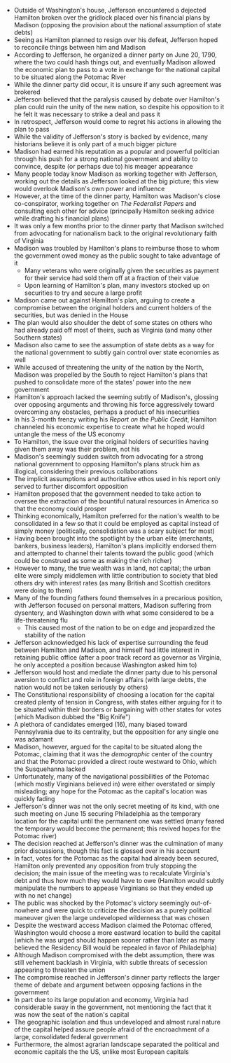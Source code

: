- Outside of Washington's house, Jefferson encountered a dejected Hamilton broken over the gridlock placed over his financial plans by Madison (opposing the provision about the national assumption of state debts)
- Seeing as Hamilton planned to resign over his defeat, Jefferson hoped to reconcile things between him and Madison
- According to Jefferson, he organized a dinner party on June 20, 1790, where the two could hash things out, and eventually Madison allowed the economic plan to pass to a vote in exchange for the national capital to be situated along the Potomac River
- While the dinner party did occur, it is unsure if any such agreement was brokered
- Jefferson believed that the paralysis caused by debate over Hamilton's plan could ruin the unity of the new nation, so despite his opposition to it he felt it was necessary to strike a deal and pass it
- In retrospect, Jefferson would come to regret his actions in allowing the plan to pass
- While the validity of Jefferson's story is backed by evidence, many historians believe it is only part of a much bigger picture
- Madison had earned his reputation as a popular and powerful politician through his push for a strong national government and ability to convince, despite (or perhaps due to) his meager appearance
- Many people today know Madison as working together with Jefferson, working out the details as Jefferson looked at the big picture; this view would overlook Madison's own power and influence
- However, at the time of the dinner party, Hamilton was Madison's close co-conspirator, working together on *The Federalist Papers* and consulting each other for advice (principally Hamilton seeking advice while drafting his financial plans)
- It was only a few months prior to the dinner party that Madison switched from advocating for nationalism back to the original revolutionary faith of Virginia
- Madison was troubled by Hamilton's plans to reimburse those to whom the government owed money as the public sought to take advantage of it
	- Many veterans who were originally given the securities as payment for their service had sold them off at a fraction of their value
	- Upon learning of Hamilton's plan, many investors stocked up on securities to try and secure a large profit
- Madison came out against Hamilton's plan, arguing to create a compromise between the original holders and current holders of the securities, but was denied in the House
- The plan would also shoulder the debt of some states on others who had already paid off most of theirs, such as Virginia (and many other Southern states)
- Madison also came to see the assumption of state debts as a way for the national government to subtly gain control over state economies as well
- While accused of threatening the unity of the nation by the North, Madison was propelled by the South to reject Hamilton's plans that pushed to consolidate more of the states' power into the new government
- Hamilton's approach lacked the seeming subtly of Madison's, glossing over opposing arguments and throwing his force aggressively toward overcoming any obstacles, perhaps a product of his insecurities
- In his 3-month frenzy writing his *Report on the Public Credit*, Hamilton channeled his economic expertise to create what he hoped would untangle the mess of the US economy
- To Hamilton, the issue over the original holders of securities having given them away was their problem, not his
- Madison's seemingly sudden switch from advocating for a strong national government to opposing Hamilton's plans struck him as illogical, considering their previous collaborations
- The implicit assumptions and authoritative ethos used in his report only served to further discomfort opposition
- Hamilton proposed that the government needed to take action to oversee the extraction of the bountiful natural resources in America so that the economy could prosper
- Thinking economically, Hamilton preferred for the nation's wealth to be consolidated in a few so that it could be employed as capital instead of simply money (politically, consolidation was a scary subject for most)
- Having been brought into the spotlight by the urban elite (merchants, bankers, business leaders), Hamilton's plans implicitly endorsed them and attempted to channel their talents toward the public good (which could be construed as some as making the rich richer)
- However to many, the true wealth was in land, not capital; the urban elite were simply middlemen with little contribution to society that bled others dry with interest rates (as many British and Scottish creditors were doing to them)
- Many of the founding fathers found themselves in a precarious position, with Jefferson focused on personal matters, Madison suffering from dysentery, and Washington down with what some considered to be a life-threatening flu
	- This caused most of the nation to be on edge and jeopardized the stability of the nation
- Jefferson acknowledged his lack of expertise surrounding the feud between Hamilton and Madison, and himself had little interest in retaining public office (after a poor track record as governor as Virginia, he only accepted a position because Washington asked him to)
- Jefferson would host and mediate the dinner party due to his personal aversion to conflict and role in foreign affairs (with large debts, the nation would not be taken seriously by others)
- The Constitutional responsibility of choosing a location for the capital created plenty of tension in Congress, with states either arguing for it to be situated within their borders or bargaining with other states for votes (which Madison dubbed the "Big Knife")
- A plethora of candidates emerged (16), many biased toward Pennsylvania due to its centrality, but the opposition for any single one was adamant
- Madison, however, argued for the capital to be situated along the Potomac, claiming that it was the *demographic* center of the country and that the Potomac provided a direct route westward to Ohio, which the Susquehanna lacked
- Unfortunately, many of the navigational possibilities of the Potomac (which mostly Virginians believed in) were either overstated or simply misleading; any hope for the Potomac as the capital's location was quickly fading
- Jefferson's dinner was not the only secret meeting of its kind, with one such meeting on June 15 securing Philadelphia as the temporary location for the capital until the permanent one was settled (many feared the temporary would become the permanent; this revived hopes for the Potomac river)
- The decision reached at Jefferson's dinner was the culmination of many prior discussions, though this fact is glossed over in his account
- In fact, votes for the Potomac as the capital had already been secured, Hamilton only prevented any opposition from truly stopping the decision; the main issue of the meeting was to recalculate Virginia's debt and thus how much they would have to owe (Hamilton would subtly manipulate the numbers to appease Virginians so that they ended up with no net change)
- The public was shocked by the Potomac's victory seemingly out-of-nowhere and were quick to criticize the decision as a purely political maneuver given the large undeveloped wilderness that was chosen
- Despite the westward access Madison claimed the Potomac offered, Washington would choose a more eastward location to build the capital (which he was urged should happen sooner rather than later as many believed the Residency Bill would be repealed in favor of Philadelphia)
- Although Madison compromised with the debt assumption, there was still vehement backlash in Virginia, with subtle threats of secession appearing to threaten the union
- The compromise reached in Jefferson's dinner party reflects the larger theme of debate and argument between opposing factions in the government
- In part due to its large population and economy, Virginia had considerable sway in the government, not mentioning the fact that it was now the seat of the nation's capital
- The geographic isolation and thus undeveloped and almost rural nature of the capital helped assure people afraid of the encroachment of a large, consolidated federal government
- Furthermore, the almost agrarian landscape separated the political and economic capitals the the US, unlike most European capitals